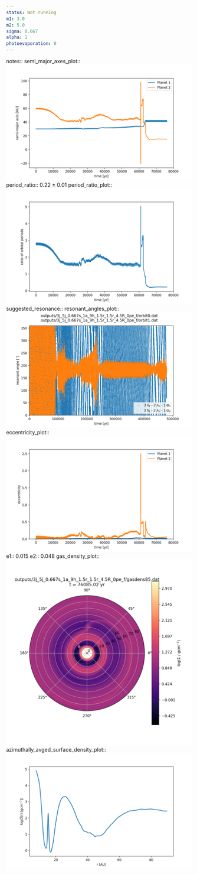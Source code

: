 ```yaml
---
status: Not running
m1: 3.0
m2: 5.0
sigma: 0.667
alpha: 1
photoevaporation: 0
---
```


notes::
semi_major_axes_plot:: ![semi_major_axes_3j_5j_0.667s_1a_9h_1.5r_1.5r_4.5R_0pe_f.png](plots/semi_major_axes/semi_major_axes_3j_5j_0.667s_1a_9h_1.5r_1.5r_4.5R_0pe_f.png)
period_ratio:: 0.22 ± 0.01
period_ratio_plot:: ![period_ratio_3j_5j_0.667s_1a_9h_1.5r_1.5r_4.5R_0pe_f.png](plots/period_ratio/period_ratio_3j_5j_0.667s_1a_9h_1.5r_1.5r_4.5R_0pe_f.png)
suggested_resonance:: 
resonant_angles_plot:: ![resonant_angles_3j_5j_0.667s_1a_9h_1.5r_1.5r_4.5R_0pe_f.png](plots/resonant_angles/resonant_angles_3j_5j_0.667s_1a_9h_1.5r_1.5r_4.5R_0pe_f.png)
eccentricity_plot:: ![eccentricity_3j_5j_0.667s_1a_9h_1.5r_1.5r_4.5R_0pe_f.png](plots/eccentricity/eccentricity_3j_5j_0.667s_1a_9h_1.5r_1.5r_4.5R_0pe_f.png)
e1:: 0.015
e2:: 0.048
gas_density_plot:: ![gas_density_3j_5j_0.667s_1a_9h_1.5r_1.5r_4.5R_0pe_f.png](plots/gas_density/gas_density_3j_5j_0.667s_1a_9h_1.5r_1.5r_4.5R_0pe_f.png)
azimuthally_avged_surface_density_plot:: ![azimuthally_avged_surface_density_3j_5j_0.667s_1a_9h_1.5r_1.5r_4.5R_0pe_f.png](plots/azimuthally_avged_surface_density/azimuthally_avged_surface_density_3j_5j_0.667s_1a_9h_1.5r_1.5r_4.5R_0pe_f.png)
